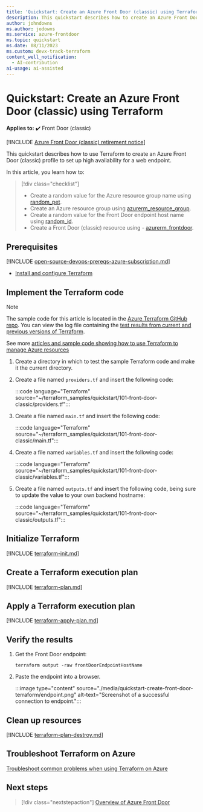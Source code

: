 ```yaml
---
title: 'Quickstart: Create an Azure Front Door (classic) using Terraform'
description: This quickstart describes how to create an Azure Front Door (classic) using Terraform.
author: johndowns
ms.author: jodowns
ms.service: azure-frontdoor
ms.topic: quickstart
ms.date: 08/11/2023
ms.custom: devx-track-terraform
content_well_notification: 
  - AI-contribution
ai-usage: ai-assisted
---
```


# Quickstart: Create an Azure Front Door (classic) using Terraform

**Applies to:** :heavy_check_mark: Front Door (classic)

[!INCLUDE [Azure Front Door (classic) retirement notice](../../includes/front-door-classic-retirement.md)]

This quickstart describes how to use Terraform to create an Azure Front Door (classic) profile to set up high availability for a web endpoint.

In this article, you learn how to:

> [!div class="checklist"]
> * Create a random value for the Azure resource group name using [random_pet](https://registry.terraform.io/providers/hashicorp/random/latest/docs/resources/pet).
> * Create an Azure resource group using [azurerm_resource_group](https://registry.terraform.io/providers/hashicorp/azurerm/latest/docs/resources/resource_group).
> * Create a random value for the Front Door endpoint host name using [random_id](https://registry.terraform.io/providers/hashicorp/random/latest/docs/resources/id).
> * Create a Front Door (classic) resource using - [azurerm_frontdoor](https://registry.terraform.io/providers/hashicorp/azurerm/latest/docs/resources/frontdoor).

## Prerequisites

[!INCLUDE [open-source-devops-prereqs-azure-subscription.md](~/azure-dev-docs-pr/articles/includes/open-source-devops-prereqs-azure-subscription.md)]

- [Install and configure Terraform](/azure/developer/terraform/quickstart-configure)

## Implement the Terraform code

> [!NOTE]
> The sample code for this article is located in the [Azure Terraform GitHub repo](https://github.com/Azure/terraform/tree/master/quickstart/101-front-door-classic). You can view the log file containing the [test results from current and previous versions of Terraform](https://github.com/Azure/terraform/tree/master/quickstart/101-front-door-classic/TestRecord.md).
>
> See more [articles and sample code showing how to use Terraform to manage Azure resources](/azure/terraform)

1. Create a directory in which to test the sample Terraform code and make it the current directory.

1. Create a file named `providers.tf` and insert the following code:

    :::code language="Terraform" source="~/terraform_samples/quickstart/101-front-door-classic/providers.tf":::

1. Create a file named `main.tf` and insert the following code:

    :::code language="Terraform" source="~/terraform_samples/quickstart/101-front-door-classic/main.tf":::

1. Create a file named `variables.tf` and insert the following code:

    :::code language="Terraform" source="~/terraform_samples/quickstart/101-front-door-classic/variables.tf":::

1. Create a file named `outputs.tf` and insert the following code, being sure to update the value to your own backend hostname:

    :::code language="Terraform" source="~/terraform_samples/quickstart/101-front-door-classic/outputs.tf":::

## Initialize Terraform

[!INCLUDE [terraform-init.md](~/azure-dev-docs-pr/articles/terraform/includes/terraform-init.md)]

## Create a Terraform execution plan

[!INCLUDE [terraform-plan.md](~/azure-dev-docs-pr/articles/terraform/includes/terraform-plan.md)]

## Apply a Terraform execution plan

[!INCLUDE [terraform-apply-plan.md](~/azure-dev-docs-pr/articles/terraform/includes/terraform-apply-plan.md)]

## Verify the results

1. Get the Front Door endpoint:

    ```console
    terraform output -raw frontDoorEndpointHostName
    ```

1. Paste the endpoint into a browser.

    :::image type="content" source="./media/quickstart-create-front-door-terraform/endpoint.png" alt-text="Screenshot of a successful connection to endpoint.":::

## Clean up resources

[!INCLUDE [terraform-plan-destroy.md](~/azure-dev-docs-pr/articles/terraform/includes/terraform-plan-destroy.md)]

## Troubleshoot Terraform on Azure

[Troubleshoot common problems when using Terraform on Azure](/azure/developer/terraform/troubleshoot)

## Next steps

> [!div class="nextstepaction"] 
> [Overview of Azure Front Door](front-door-overview.md)
